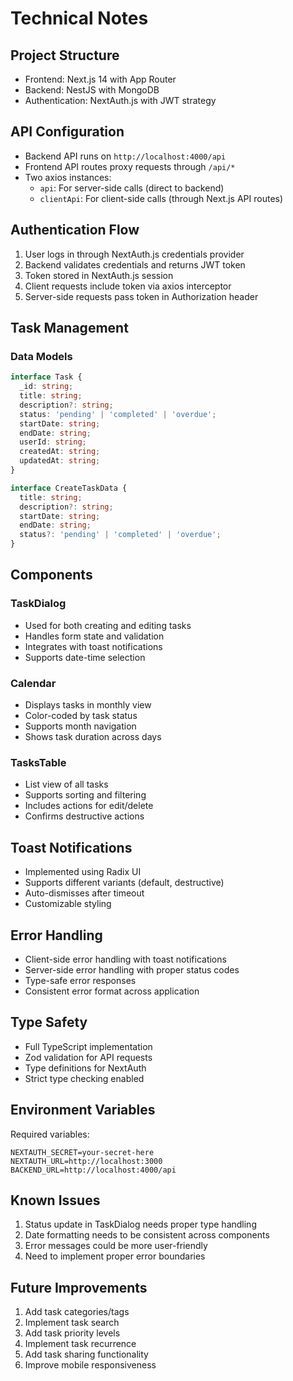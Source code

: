 # Technical Notes

## Project Structure
- Frontend: Next.js 14 with App Router
- Backend: NestJS with MongoDB
- Authentication: NextAuth.js with JWT strategy

## API Configuration
- Backend API runs on `http://localhost:4000/api`
- Frontend API routes proxy requests through `/api/*`
- Two axios instances:
  - `api`: For server-side calls (direct to backend)
  - `clientApi`: For client-side calls (through Next.js API routes)

## Authentication Flow
1. User logs in through NextAuth.js credentials provider
2. Backend validates credentials and returns JWT token
3. Token stored in NextAuth.js session
4. Client requests include token via axios interceptor
5. Server-side requests pass token in Authorization header

## Task Management
### Data Models
```typescript
interface Task {
  _id: string;
  title: string;
  description?: string;
  status: 'pending' | 'completed' | 'overdue';
  startDate: string;
  endDate: string;
  userId: string;
  createdAt: string;
  updatedAt: string;
}

interface CreateTaskData {
  title: string;
  description?: string;
  startDate: string;
  endDate: string;
  status?: 'pending' | 'completed' | 'overdue';
}
```

## Components
### TaskDialog
- Used for both creating and editing tasks
- Handles form state and validation
- Integrates with toast notifications
- Supports date-time selection

### Calendar
- Displays tasks in monthly view
- Color-coded by task status
- Supports month navigation
- Shows task duration across days

### TasksTable
- List view of all tasks
- Supports sorting and filtering
- Includes actions for edit/delete
- Confirms destructive actions

## Toast Notifications
- Implemented using Radix UI
- Supports different variants (default, destructive)
- Auto-dismisses after timeout
- Customizable styling

## Error Handling
- Client-side error handling with toast notifications
- Server-side error handling with proper status codes
- Type-safe error responses
- Consistent error format across application

## Type Safety
- Full TypeScript implementation
- Zod validation for API requests
- Type definitions for NextAuth
- Strict type checking enabled

## Environment Variables
Required variables:
```
NEXTAUTH_SECRET=your-secret-here
NEXTAUTH_URL=http://localhost:3000
BACKEND_URL=http://localhost:4000/api
```

## Known Issues
1. Status update in TaskDialog needs proper type handling
2. Date formatting needs to be consistent across components
3. Error messages could be more user-friendly
4. Need to implement proper error boundaries

## Future Improvements
1. Add task categories/tags
2. Implement task search
3. Add task priority levels
4. Implement task recurrence
5. Add task sharing functionality
6. Improve mobile responsiveness 